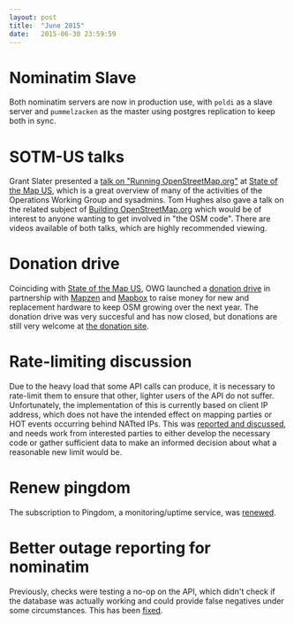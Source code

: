 ```yaml
---
layout: post
title:  "June 2015"
date:   2015-06-30 23:59:59
---
```


# Nominatim Slave

Both nominatim servers are now in production use, with `poldi` as a slave server and `pummelzacken` as the master using postgres replication to keep both in sync.

# SOTM-US talks

Grant Slater presented a [talk on "Running OpenStreetMap.org"](http://stateofthemap.us/running-openstreetmaporg-openstreetmap-operations/) at [State of the Map US](http://stateofthemap.us), which is a great overview of many of the activities of the Operations Working Group and sysadmins. Tom Hughes also gave a talk on the related subject of [Building OpenStreetMap.org](http://stateofthemap.us/building-openstreetmap/) which would be of interest to anyone wanting to get involved in "the OSM code". There are videos available of both talks, which are highly recommended viewing.

# Donation drive

Coinciding with [State of the Map US](http://stateofthemap.us), OWG launched a [donation drive](http://donate.openstreetmap.org/server2015) in partnership with [Mapzen](http://mapzen.com) and [Mapbox](http://mapbox.com) to raise money for new and replacement hardware to keep OSM growing over the next year. The donation drive was very succesful and has now closed, but donations are still very welcome at [the donation site](http://donate.openstreetmap.org).

# Rate-limiting discussion

Due to the heavy load that some API calls can produce, it is necessary to rate-limit them to ensure that other, lighter users of the API do not suffer. Unfortunately, the implementation of this is currently based on client IP address, which does not have the intended effect on mapping parties or HOT events occurring behind NATted IPs. This was [reported and discussed](https://github.com/openstreetmap/operations/issues/36), and needs work from interested parties to either develop the necessary code or gather sufficient data to make an informed decision about what a reasonable new limit would be.

# Renew pingdom

The subscription to Pingdom, a monitoring/uptime service, was [renewed](https://github.com/openstreetmap/operations/issues/35).

# Better outage reporting for nominatim

Previously, checks were testing a no-op on the API, which didn't check if the database was actually working and could provide false negatives under some circumstances. This has been [fixed](https://github.com/openstreetmap/operations/issues/33).
